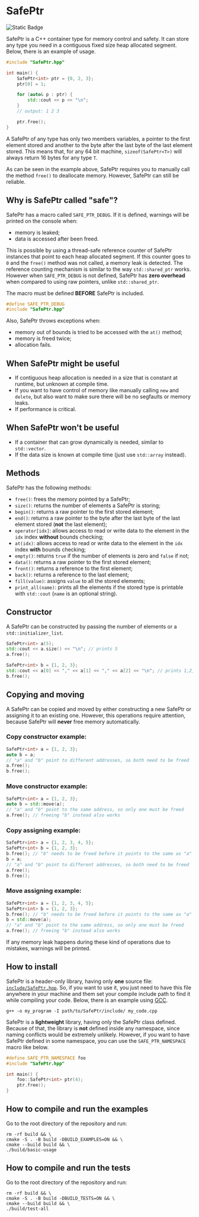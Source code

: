 # SafePtr

![Static Badge](https://img.shields.io/badge/C%2B%2B_standard-11_or_above-blue?logo=c%2B%2B)

SafePtr is a C++ container type for memory control and safety. It can store any type you need in a contiguous fixed size heap allocated segment. Below, there is an example of usage.
```c++
#include "SafePtr.hpp"

int main() {
    SafePtr<int> ptr = {0, 2, 3};
    ptr[0] = 1;

    for (auto& p : ptr) {
        std::cout << p << "\n";
    }
    // output: 1 2 3

    ptr.free();
}
```
A SafePtr of any type has only two members variables, a pointer to the first element stored and another to the byte after the last byte of the last element stored. This means that, for any 64 bit machine, `sizeof(SafePtr<T>)` will always return 16 bytes for any type `T`.

As can be seen in the example above, SafePtr requires you to manually call the method `free()` to deallocate memory. However, SafePtr can still be reliable.

## Why is SafePtr called "safe"?

SafePtr has a macro called `SAFE_PTR_DEBUG`. If it is defined, warnings will be printed on the console when:
- memory is leaked;
- data is accessed after been freed.

This is possible by using a thread-safe reference counter of SafePtr instances that point to each heap allocated segment. If this counter goes to `0` and the `free()` method was not called, a memory leak is detected. The reference counting mechanism is similar to the way `std::shared_ptr` works. However when `SAFE_PTR_DEBUG` is not defined, SafePtr has **zero overhead** when compared to using raw pointers, unlike `std::shared_ptr`.

The macro must be defined **BEFORE** SafePtr is included.
```c++
#define SAFE_PTR_DEBUG
#include "SafePtr.hpp"
```

Also, SafePtr throws exceptions when:
- memory out of bounds is tried to be accessed with the `at()` method;
- memory is freed twice;
- allocation fails.

## When SafePtr might be useful

- If contiguous heap allocation is needed in a size that is constant at runtime, but unknown at compile time.
- If you want to have control of memory like manually calling `new` and `delete`, but also want to make sure there will be no segfaults or memory leaks.
- If performance is critical.

## When SafePtr **won't** be useful

- If a container that can grow dynamically is needed, similar to `std::vector`.
- If the data size is known at compile time (just use `std::array` instead).

## Methods

SafePtr has the following methods:
- `free()`: frees the memory pointed by a SafePtr;
- `size()`: returns the number of elements a SafePtr is storing;
- `begin()`: returns a raw pointer to the first stored element;
- `end()`: returns a raw pointer to the byte after the last byte of the last element stored (**not** the last element);
- `operator[idx]`: allows access to read or write data to the element in the `idx` index **without** bounds checking;
- `at(idx)`: allows access to read or write data to the element in the `idx` index **with** bounds checking;
- `empty()`: returns `true` if the number of elements is zero and `false` if not;
- `data()`: returns a raw pointer to the first stored element;
- `front()`: returns a reference to the first element;
- `back()`: returns a reference to the last element;
- `fill(value)`: assigns `value` to all the stored elements;
- `print_all(name)`: prints all the elements if the stored type is printable with `std::cout` (`name` is an optional string).

## Constructor

A SafePtr can be constructed by passing the number of elements or a `std::initializer_list`.
```c++
SafePtr<int> a(5);
std::cout << a.size() << "\n"; // prints 5
a.free();

SafePtr<int> b = {1, 2, 3};
std::cout << a[0] << "," << a[1] << "," << a[2] << "\n"; // prints 1,2,3
b.free();
```

## Copying and moving

A SafePtr can be copied and moved by either constructing a new SafePtr or assigning it to an existing one. However, this operations require attention, because SafePtr will **never** free memory automatically.

### Copy constructor example:
```c++
SafePtr<int> a = {1, 2, 3};
auto b = a;
// "a" and "b" point to different addresses, so both need to be freed
a.free();
b.free();
```

### Move constructor example:
```c++
SafePtr<int> a = {1, 2, 3};
auto b = std::move(a);
// "a" and "b" point to the same address, so only one must be freed
a.free(); // freeing "b" instead also works
```

### Copy assigning example:
```c++
SafePtr<int> a = {1, 2, 3, 4, 5};
SafePtr<int> b = {1, 2, 3};
b.free(); // "b" needs to be freed before it points to the same as "a"
b = a;
// "a" and "b" point to different addresses, so both need to be freed
a.free();
b.free();
```

### Move assigning example:
```c++
SafePtr<int> a = {1, 2, 3, 4, 5};
SafePtr<int> b = {1, 2, 3};
b.free(); // "b" needs to be freed before it points to the same as "a"
b = std::move(a);
// "a" and "b" point to the same address, so only one must be freed
a.free(); // freeing "b" instead also works
```

If any memory leak happens during these kind of operations due to mistakes, warnings will be printed.

## How to install

SafePtr is a header-only library, having only **one** source file: [`include/SafePtr.hpp`](./include/SafePtr.hpp). So, if you want to use it, you just need to have this file anywhere in your machine and them set your compile include path to find it while compiling your code. Below, there is an example using [GCC](https://gcc.gnu.org/).
```
g++ -o my_program -I path/to/SafePtr/include/ my_code.cpp
```

SafePtr is a **lightweight** library, having only the SafePtr class defined. Because of that, the library is **not** defined inside any namespace, since naming conflicts would be extremely unlikely. However, if you want to have SafePtr defined in some namespace, you can use the `SAFE_PTR_NAMESPACE` macro like below.
```c++
#define SAFE_PTR_NAMESPACE foo
#include "SafePtr.hpp"

int main() {
    foo::SafePtr<int> ptr(4);
    ptr.free();
}
```

## How to compile and run the examples

Go to the root directory of the repository and run:
```
rm -rf build && \
cmake -S . -B build -DBUILD_EXAMPLES=ON && \
cmake --build build && \
./build/basic-usage
```

## How to compile and run the tests

Go to the root directory of the repository and run:
```
rm -rf build && \
cmake -S . -B build -DBUILD_TESTS=ON && \
cmake --build build && \
./build/test-all
```

<!--
## To do:
- test id overflow
- search for a solution to make initializer_list not copy
- add better examples
- add find()
- add contains()
- add swap
-->
